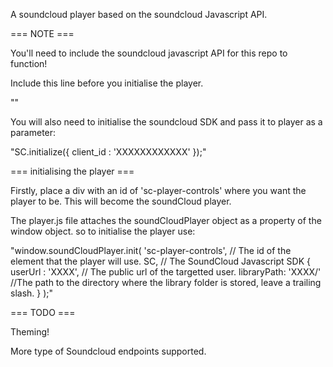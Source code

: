 A soundcloud player based on the soundcloud Javascript API. 

=== NOTE ===

You'll need to include the soundcloud javascript API for this repo to function!

Include this line before you initialise the player.

"<script src="https://connect.soundcloud.com/sdk.js" type="text/javascript"></script>" 

You will also need to initialise the soundcloud SDK and pass it to player as a parameter:

"SC.initialize({
    client_id : 'XXXXXXXXXXXX'
});"

=== initialising the player ===

Firstly, place a div with an id of 'sc-player-controls' where you want the player to be. This will become the soundCloud player.

The player.js file attaches the soundCloudPlayer object as a property of the window object. so to initialise the player use:

"window.soundCloudPlayer.init(
    'sc-player-controls', // The id of the element that the player will use.
    SC, // The SoundCloud Javascript SDK
    {
	userUrl : 'XXXX', // The public url of the targetted user.
	libraryPath: 'XXXX/' //The path to the directory where the library folder is stored, leave a trailing slash.
    } 
);"

=== TODO ===

Theming! 

More type of Soundcloud endpoints supported.
